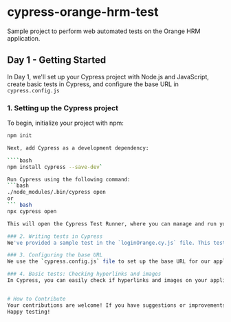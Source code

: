 # cypress-orange-hrm-test

Sample project to perform web automated tests on the Orange HRM application.

## Day 1 - Getting Started

In Day 1, we'll set up your Cypress project with Node.js and JavaScript, create basic tests in Cypress, and configure the base URL in `cypress.config.js`

### 1. Setting up the Cypress project

To begin, initialize your project with npm:

```bash
npm init

Next, add Cypress as a development dependency:

````bash 
npm install cypress --save-dev`

Run Cypress using the following command:
```bash
./node_modules/.bin/cypress open 
or 
``` bash
npx cypress open

This will open the Cypress Test Runner, where you can manage and run your tests. Select the "e2e" module or any other relevant module.

### 2. Writing tests in Cypress
We've provided a sample test in the `loginOrange.cy.js` file. This test covers basic login functionality, but you can add more tests based on your application's features.

### 3. Configuring the base URL
We use the `cypress.config.js` file to set up the base URL for our application. This makes it easier to write test cases with relative URLs.

### 4. Basic tests: Checking hyperlinks and images
In Cypress, you can easily check if hyperlinks and images on your application are working as expected. Use the Cypress commands to ensure they are not broken.


# How to Contribute
Your contributions are welcome! If you have suggestions or improvements for this project, feel free to submit issues or pull requests.
Happy testing!